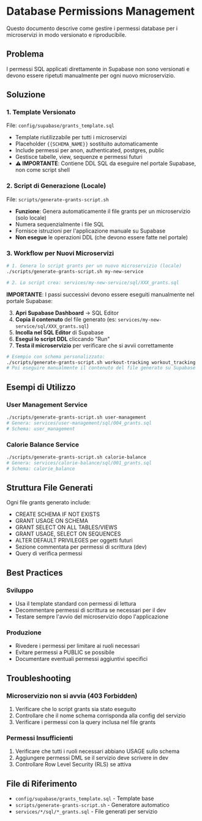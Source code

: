 # Database Permissions Management

Questo documento descrive come gestire i permessi database per i microservizi in modo versionato e riproducibile.

## Problema

I permessi SQL applicati direttamente in Supabase non sono versionati e devono essere ripetuti manualmente per ogni nuovo microservizio.

## Soluzione

### 1. Template Versionato

File: `config/supabase/grants_template.sql`
- Template riutilizzabile per tutti i microservizi
- Placeholder `{{SCHEMA_NAME}}` sostituito automaticamente
- Include permessi per anon, authenticated, postgres, public
- Gestisce tabelle, view, sequenze e permessi futuri
- **⚠️ IMPORTANTE**: Contiene DDL SQL da eseguire nel portale Supabase, non come script shell

### 2. Script di Generazione (Locale)

File: `scripts/generate-grants-script.sh`
- **Funzione**: Genera automaticamente il file grants per un microservizio (solo locale)
- Numera sequenzialmente i file SQL  
- Fornisce istruzioni per l'applicazione manuale su Supabase
- **Non esegue** le operazioni DDL (che devono essere fatte nel portale)

### 3. Workflow per Nuovi Microservizi

```bash
# 1. Genera lo script grants per un nuovo microservizio (locale)
./scripts/generate-grants-script.sh my-new-service

# 2. Lo script crea: services/my-new-service/sql/XXX_grants.sql
```

**IMPORTANTE**: I passi successivi devono essere eseguiti manualmente nel portale Supabase:

3. **Apri Supabase Dashboard** → SQL Editor  
4. **Copia il contenuto** del file generato (es: `services/my-new-service/sql/XXX_grants.sql`)
5. **Incolla nel SQL Editor** di Supabase
6. **Esegui lo script DDL** cliccando "Run"
7. **Testa il microservizio** per verificare che si avvii correttamente

```bash
# Esempio con schema personalizzato:
./scripts/generate-grants-script.sh workout-tracking workout_tracking
# Poi eseguire manualmente il contenuto del file generato su Supabase
```

## Esempi di Utilizzo

### User Management Service
```bash
./scripts/generate-grants-script.sh user-management
# Genera: services/user-management/sql/004_grants.sql
# Schema: user_management
```

### Calorie Balance Service  
```bash
./scripts/generate-grants-script.sh calorie-balance
# Genera: services/calorie-balance/sql/001_grants.sql  
# Schema: calorie_balance
```

## Struttura File Generati

Ogni file grants generato include:
- CREATE SCHEMA IF NOT EXISTS
- GRANT USAGE ON SCHEMA
- GRANT SELECT ON ALL TABLES/VIEWS
- GRANT USAGE, SELECT ON SEQUENCES  
- ALTER DEFAULT PRIVILEGES per oggetti futuri
- Sezione commentata per permessi di scrittura (dev)
- Query di verifica permessi

## Best Practices

### Sviluppo
- Usa il template standard con permessi di lettura
- Decommentare permessi di scrittura se necessari per il dev
- Testare sempre l'avvio del microservizio dopo l'applicazione

### Produzione
- Rivedere i permessi per limitare ai ruoli necessari
- Evitare permessi a PUBLIC se possibile
- Documentare eventuali permessi aggiuntivi specifici

## Troubleshooting

### Microservizio non si avvia (403 Forbidden)
1. Verificare che lo script grants sia stato eseguito
2. Controllare che il nome schema corrisponda alla config del servizio
3. Verificare i permessi con la query inclusa nel file grants

### Permessi Insufficienti  
1. Verificare che tutti i ruoli necessari abbiano USAGE sullo schema
2. Aggiungere permessi DML se il servizio deve scrivere in dev
3. Controllare Row Level Security (RLS) se attiva

## File di Riferimento

- `config/supabase/grants_template.sql` - Template base
- `scripts/generate-grants-script.sh` - Generatore automatico
- `services/*/sql/*_grants.sql` - File generati per servizio
